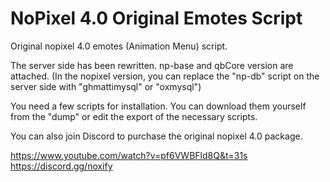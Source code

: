 # NoPixel 4.0 Original Emotes Script

Original nopixel 4.0 emotes (Animation Menu) script.

The server side has been rewritten.
np-base and qbCore version are attached.
(In the nopixel version, you can replace the "np-db" script on the server side with "ghmattimysql" or "oxmysql")

You need a few scripts for installation. You can download them yourself from the "dump" or edit the export of the necessary scripts.

You can also join Discord to purchase the original nopixel 4.0 package.

https://www.youtube.com/watch?v=pf6VWBFld8Q&t=31s
https://discord.gg/noxify
